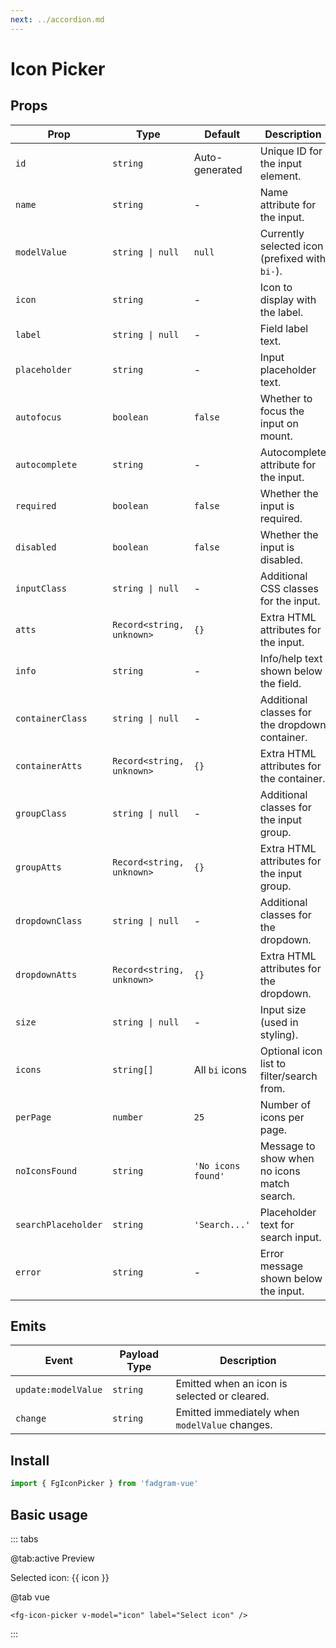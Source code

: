 ```yaml
---
next: ../accordion.md
---
```


<script setup lang="ts">
    import { ref } from 'vue';
    const icon = ref('');
</script>

# Icon Picker

## Props

| Prop                | Type                      | Default            | Description                                    |
| ------------------- | ------------------------- | ------------------ | ---------------------------------------------- |
| `id`                | `string`                  | Auto-generated     | Unique ID for the input element.               |
| `name`              | `string`                  | -                  | Name attribute for the input.                  |
| `modelValue`        | `string \| null`          | `null`             | Currently selected icon (prefixed with `bi-`). |
| `icon`              | `string`                  | -                  | Icon to display with the label.                |
| `label`             | `string \| null`          | -                  | Field label text.                              |
| `placeholder`       | `string`                  | -                  | Input placeholder text.                        |
| `autofocus`         | `boolean`                 | `false`            | Whether to focus the input on mount.           |
| `autocomplete`      | `string`                  | -                  | Autocomplete attribute for the input.          |
| `required`          | `boolean`                 | `false`            | Whether the input is required.                 |
| `disabled`          | `boolean`                 | `false`            | Whether the input is disabled.                 |
| `inputClass`        | `string \| null`          | -                  | Additional CSS classes for the input.          |
| `atts`              | `Record<string, unknown>` | `{}`               | Extra HTML attributes for the input.           |
| `info`              | `string`                  | -                  | Info/help text shown below the field.          |
| `containerClass`    | `string \| null`          | -                  | Additional classes for the dropdown container. |
| `containerAtts`     | `Record<string, unknown>` | `{}`               | Extra HTML attributes for the container.       |
| `groupClass`        | `string \| null`          | -                  | Additional classes for the input group.        |
| `groupAtts`         | `Record<string, unknown>` | `{}`               | Extra HTML attributes for the input group.     |
| `dropdownClass`     | `string \| null`          | -                  | Additional classes for the dropdown.           |
| `dropdownAtts`      | `Record<string, unknown>` | `{}`               | Extra HTML attributes for the dropdown.        |
| `size`              | `string \| null`          | -                  | Input size (used in styling).                  |
| `icons`             | `string[]`                | All `bi` icons     | Optional icon list to filter/search from.      |
| `perPage`           | `number`                  | `25`               | Number of icons per page.                      |
| `noIconsFound`      | `string`                  | `'No icons found'` | Message to show when no icons match search.    |
| `searchPlaceholder` | `string`                  | `'Search...'`      | Placeholder text for search input.             |
| `error`             | `string`                  | -                  | Error message shown below the input.           |

## Emits

| Event               | Payload Type | Description                                    |
| ------------------- | ------------ | ---------------------------------------------- |
| `update:modelValue` | `string`     | Emitted when an icon is selected or cleared.   |
| `change`            | `string`     | Emitted immediately when `modelValue` changes. |

## Install

```ts
import { FgIconPicker } from 'fadgram-vue'
```

## Basic usage

::: tabs

@tab:active Preview

<fg-icon-picker v-model="icon" label="Select icon"/>
Selected icon: {{ icon }}

@tab vue

```vue
<fg-icon-picker v-model="icon" label="Select icon" />
```

:::
